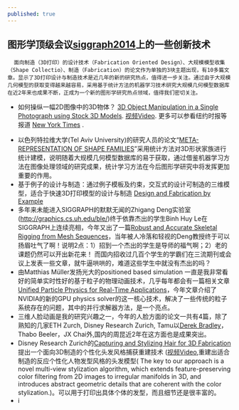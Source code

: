 ```yaml
---
published: true
---
```


##  图形学顶级会议[siggraph2014](http://siggraphmediablog.blogspot.com/)上的一些创新技术
      面向制造（3D打印）的设计技术（Fabrication Oriented Design）、大规模模型收集（Shape Collectio）、制造（Fabrication）的论文作为单独的3块主题出现，有10多篇文章。显示了3D打印设计与制造技术是近几年的新的研究热点，值得进一步关注。通过由于大规模几何模型的获取变得越来越容易，采用基于统计方法的机器学习技术研究大规模几何模型数据库在近2年来也成果不断，正成为一个新的图形学研究热点领域，值得我们密切关注。

- 如何操纵一幅2D图像中的3D物体？ 
 [3D Object Manipulation in a Single Photograph using Stock 3D Models](http://www.cs.cmu.edu/~om3d/). [视频Video](http://v.youku.com/v_show/id_XNzUyNDkwNDY0.html). 更多可以参看纽约时报等报道 [ New York Times](http://www.nytimes.com/2014/08/12/science/3-d-tool-guesses-what-a-photo-is-missing.html) .
 <!-- more -->
-  以色列特拉维大学(Tel Aviv University)的研究人员的论文“[META-REPRESENTATION OF SHAPE FAMILIES](http://vecg.cs.ucl.ac.uk/Projects/SmartGeometry/metarep/metaRep_sigg14.html)”采用统计方法对3D形状家族进行统计建模，说明随着大规模几何模型数据库的易于获取，通过借鉴机器学习方法在图像处理领域的研究成果，统计学习方法在今后图形学研究中将发挥更加重要的作用。
- 基于例子的设计与制造：通过例子模板及约束，交互式的设计可制造的三维模型，适合于快速3D打印模型的设计与制造 [Design and Fabrication by Example](http://fabbyexample.csail.mit.edu/)
- 多年来未能进入SIGGRAPH的默默无闻的Zhigang Deng实验室(http://graphics.cs.uh.edu/ble/)终于依靠杰出的学生Binh Huy Le在SIGGRAPH上连续亮相，今年又出了一篇[Robust and Accurate Skeletal Rigging from Mesh Sequences](http://graphics.cs.uh.edu/ble/papers/2014s-ske/)，当年被人冷落和轻视的Deng教授终于可以扬眉吐气了啊！说明2点：1）招到一个杰出的学生是导师的福气啊；2）老的课题仍然可以开出新花来！ 而国内招收过几百个学生的学霸们在三流期刊或会议上发表一些文章，就牛逼哄哄的，难道这些学生中就没有杰出的吗？
- 由Matthias Müller发扬光大的positioned based simulation 一直是我非常看好的简单实时性好的基于粒子的物理动画技术，几乎每年都会有一篇相关文章[Unified Particle Physics for Real-Time Applications](http://blog.mmacklin.com/flex/)，今年文章介绍了NVIDIA的新的GPU physics solver的这一核心技术，解决了一些传统的粒子系统存在的问题，其中的并行求解器方法，是一个亮点。
- 三维人脸动画是我的研究兴趣之一，今年的人脸方面的论文一共有4篇，除了熟知的几家ETH Zurch, Disney Research Zurich, Tamu以[Derek Bradley](http://zurich.disneyresearch.com/derekbradley/)，Thabo Beeler，JX Chai外,国内的周昆近2年在这方面也是成果突出。
- Disney Research Zurich的[Capturing and Stylizing Hair for 3D Fabrication ](http://cheveone.blogspot.com.es/2014/08/stylized-hair-capture.html)提出一个面向3D制造的个性化头发风格捕获重建技术 ([视频Video](http://v.youku.com/v_show/id_XNzUzNTU3Nzg0.html),重建出适合制造的反应个性化人物发型风格的头发模型( The key to our approach is a novel multi-view stylization algorithm, which extends feature-preserving color filtering from 2D images to irregular manifolds in 3D, and introduces abstract geometric details that are coherent with the color stylization.)。可以用于打印出具体个体的发型，而且细节还是很丰富的。
- i